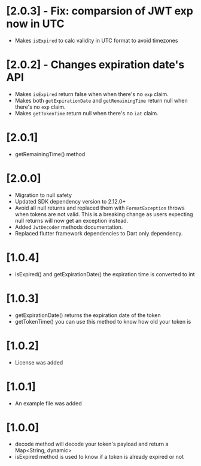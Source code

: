 # [2.0.3] - Fix: comparsion of JWT exp now in UTC

- Makes `isExpired` to calc validity in UTC format to avoid timezones

# [2.0.2] - Changes expiration date's API

- Makes `isExpired` return false when when there's no `exp` claim.
- Makes both `getExpirationDate` and `getRemainingTime` return null when there's no `exp` claim.
- Makes `getTokenTime` return null when there's no `iat` claim.

# [2.0.1] 

- getRemainingTime() method

# [2.0.0]

- Migration to null safety
- Updated SDK dependency version to 2.12.0+
- Avoid all null returns and replaced them with `FormatException` throws when tokens are not valid. This is a breaking change as users expecting null returns will now get an exception instead.
- Added `JwtDecoder` methods documentation.
- Replaced flutter framework dependencies to Dart only dependency.

# [1.0.4] 

- isExpired() and getExpirationDate() the expiration time is converted to int

# [1.0.3] 

- getExpirationDate() returns the expiration date of the token
- getTokenTime() you can use this method to know how old your token is

# [1.0.2] 

- License was added

# [1.0.1] 

- An example file was added

# [1.0.0] 

- decode method will decode your token's payload and return a Map<String, dynamic>
- isExpired method is used to know if a token is already expired or not